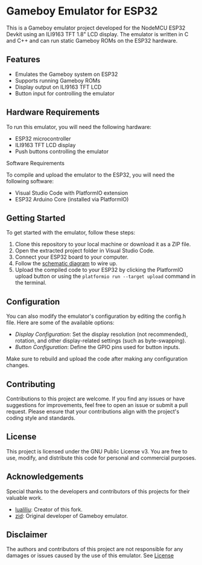 # Gameboy Emulator for ESP32

This is a Gameboy emulator project developed for the NodeMCU ESP32 Devkit using an ILI9163 TFT 1.8" LCD display. The emulator is written in C and C++ and can run static Gameboy ROMs on the ESP32 hardware.

## Features
- Emulates the Gameboy system on ESP32
- Supports running Gameboy ROMs
- Display output on ILI9163 TFT LCD
- Button input for controlling the emulator

## Hardware Requirements

To run this emulator, you will need the following hardware:

- ESP32 microcontroller
- ILI9163 TFT LCD display
- Push buttons controlling the emulator

Software Requirements

To compile and upload the emulator to the ESP32, you will need the following software:

- Visual Studio Code with PlatformIO extension
- ESP32 Arduino Core (installed via PlatformIO)

## Getting Started

To get started with the emulator, follow these steps:

1. Clone this repository to your local machine or download it as a ZIP file.
2. Open the extracted project folder in Visual Studio Code.
3. Connect your ESP32 board to your computer.
4. Follow the [schematic diagram](schematics) to wire up.
5. Upload the compiled code to your ESP32 by clicking the PlatformIO upload button or using the `platformio run --target upload` command in the terminal.

## Configuration

You can also modify the emulator's configuration by editing the config.h file. Here are some of the available options:

* _Display Configuration_: Set the display resolution (not recommended), rotation, and other display-related settings (such as byte-swapping).
* _Button Configuration_: Define the GPIO pins used for button inputs.

Make sure to rebuild and upload the code after making any configuration changes.

## Contributing

Contributions to this project are welcome. If you find any issues or have suggestions for improvements, feel free to open an issue or submit a pull request. Please ensure that your contributions align with the project's coding style and standards.

## License

This project is licensed under the GNU Public License v3. You are free to use, modify, and distribute this code for personal and commercial purposes.

## Acknowledgements

Special thanks to the developers and contributors of this projects for their valuable work.

- [lualiliu](https://github.com/lualiliu/esp32-gameboy): Creator of this fork.
- [zid](https://github.com/zid/gameboy): Original developer of Gameboy emulator.

## Disclaimer

The authors and contributors of this project are not responsible for any damages or issues caused by the use of this emulator. See [License](LICENSE)